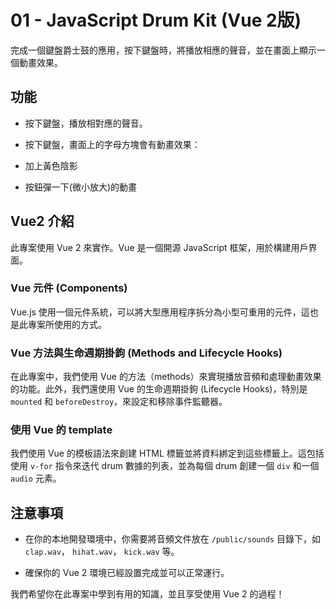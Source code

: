 01 - JavaScript Drum Kit (Vue 2版)
=================================

完成一個鍵盤爵士鼓的應用，按下鍵盤時，將播放相應的聲音，並在畫面上顯示一個動畫效果。

功能
--

*   按下鍵盤，播放相對應的聲音。
    
*   按下鍵盤，畫面上的字母方塊會有動畫效果：
    

*   加上黃色陰影
    
*   按鈕彈一下(微小放大)的動畫
    

Vue2 介紹
-------

此專案使用 Vue 2 來實作。Vue 是一個開源 JavaScript 框架，用於構建用戶界面。

### Vue 元件 (Components)

Vue.js 使用一個元件系統，可以將大型應用程序拆分為小型可重用的元件，這也是此專案所使用的方式。

### Vue 方法與生命週期掛鉤 (Methods and Lifecycle Hooks)

在此專案中，我們使用 Vue 的方法（methods）來實現播放音頻和處理動畫效果的功能。此外，我們還使用 Vue 的生命週期掛鉤 (Lifecycle Hooks)，特別是 `mounted` 和 `beforeDestroy`，來設定和移除事件監聽器。

### 使用 Vue 的 template

我們使用 Vue 的模板語法來創建 HTML 標籤並將資料綁定到這些標籤上。這包括使用 `v-for` 指令來迭代 drum 數據的列表，並為每個 drum 創建一個 `div` 和一個 `audio` 元素。

注意事項
----

*   在你的本地開發環境中，你需要將音頻文件放在 `/public/sounds` 目錄下，如 `clap.wav`， `hihat.wav`， `kick.wav` 等。
    
*   確保你的 Vue 2 環境已經設置完成並可以正常運行。
    

我們希望你在此專案中學到有用的知識，並且享受使用 Vue 2 的過程！